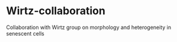 # Wirtz-collaboration
Collaboration with Wirtz group on morphology and heterogeneity in senescent cells
